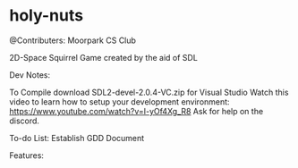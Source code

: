 # holy-nuts
@Contributers: Moorpark CS Club

2D-Space Squirrel Game created by the aid of SDL

Dev Notes:

To Compile download SDL2-devel-2.0.4-VC.zip for Visual Studio
Watch this video to learn how to setup your development environment: https://www.youtube.com/watch?v=I-yOf4Xg_R8
Ask for help on the discord.

To-do List:
Establish GDD Document 

Features:
